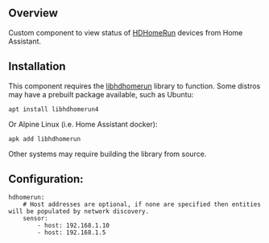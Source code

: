 ## Overview
Custom component to view status of [HDHomeRun](https://www.silicondust.com/hdhomerun/) devices from Home Assistant. 

## Installation
This component requires the [libhdhomerun](https://github.com/Silicondust/libhdhomerun) library to function. Some distros may have a prebuilt package available, such as Ubuntu:

    apt install libhdhomerun4

Or Alpine Linux (i.e. Home Assistant docker):

    apk add libhdhomerun

Other systems may require building the library from source.

## Configuration:
```
hdhomerun:
    # Host addresses are optional, if none are specified then entities will be populated by network discovery.
    sensor:
        - host: 192.168.1.10
        - host: 192.168.1.5
```
